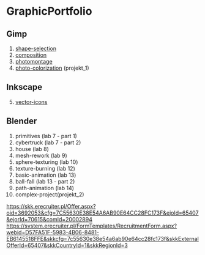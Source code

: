 # GraphicPortfolio

## Gimp
1. [shape-selection](https://github.com/RobertNeat/shape-selection)
1. [composition](https://github.com/RobertNeat/composition)
4. [photomontage](https://github.com/RobertNeat/photomontage)
9. [photo-colorization]() (projekt_1)

## Inkscape
5. [vector-icons](https://github.com/RobertNeat/vector-icons)

## Blender
1. primitives (lab 7 - part 1)
2. cybertruck (lab 7 - part 2)
3. house (lab 8)
4. mesh-rework (lab 9)
5. sphere-texturing (lab 10)
6. texture-burning (lab 12)
7. basic-animation (lab 13)
8. ball-fall (lab 13 - part 2)
9. path-animation (lab 14)
10. complex-project(projekt_2)



https://skk.erecruiter.pl/Offer.aspx?oid=3692053&cfg=7C55630E38E54A6AB90E64CC28FC173F&ejoId=65407&ejorId=70615&comId=20002894
https://system.erecruiter.pl/FormTemplates/RecruitmentForm.aspx?webid=D57FA51F-5983-4B06-8481-EB6145518FFE&skkcfg=7c55630e38e54a6ab90e64cc28fc173f&skkExternalOfferId=65407&skkCountryId=1&skkRegionId=3
